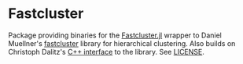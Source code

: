 # Fastcluster

Package providing binaries for the [Fastcluster.jl](http://github.com/jmboehm/Fastcluster.jl) wrapper to Daniel Muellner's [fastcluster](http://danifold.net/fastcluster.html) library for hierarchical clustering. Also builds on Christoph Dalitz's [C++ interface](https://lionel.kr.hs-niederrhein.de/~dalitz/data/hclust/index.html) to the library. See [LICENSE](http://github.com/Fastcluster/LICENSE.md).
